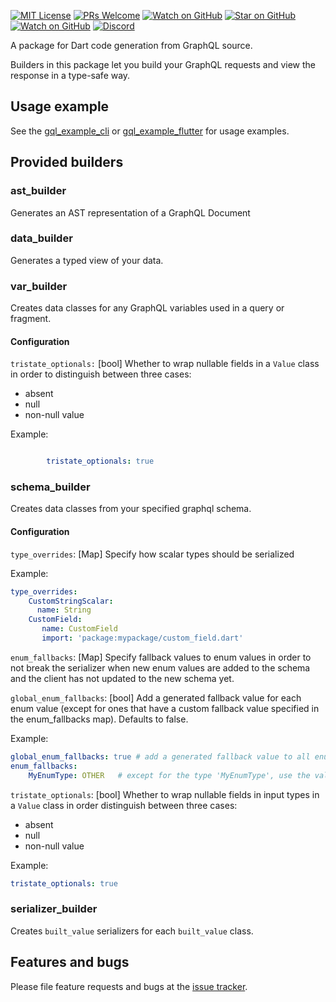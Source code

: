 [![MIT License][license-badge]][license-link]
[![PRs Welcome][prs-badge]][prs-link]
[![Watch on GitHub][github-watch-badge]][github-watch-link]
[![Star on GitHub][github-star-badge]][github-star-link]
[![Watch on GitHub][github-forks-badge]][github-forks-link]
[![Discord][discord-badge]][discord-link]

[license-badge]: https://img.shields.io/github/license/gql-dart/gql.svg?style=for-the-badge
[license-link]: https://github.com/gql-dart/gql/blob/master/LICENSE
[prs-badge]: https://img.shields.io/badge/PRs-welcome-brightgreen.svg?style=for-the-badge
[prs-link]: https://github.com/gql-dart/gql/issues

[github-watch-badge]: https://img.shields.io/github/watchers/gql-dart/gql.svg?style=for-the-badge&logo=github&logoColor=ffffff
[github-watch-link]: https://github.com/gql-dart/gql/watchers
[github-star-badge]: https://img.shields.io/github/stars/gql-dart/gql.svg?style=for-the-badge&logo=github&logoColor=ffffff
[github-star-link]: https://github.com/gql-dart/gql/stargazers
[github-forks-badge]: https://img.shields.io/github/forks/gql-dart/gql.svg?style=for-the-badge&logo=github&logoColor=ffffff
[github-forks-link]: https://github.com/gql-dart/gql/network/members

[discord-badge]: https://img.shields.io/discord/559455668810153989.svg?style=for-the-badge&logo=discord&logoColor=ffffff
[discord-link]: https://discord.gg/NryjpVa

A package for Dart code generation from GraphQL source.

Builders in this package let you build your GraphQL requests and view the response in a type-safe way.

## Usage example

See the [gql_example_cli](../../examples/gql_example_cli) or [gql_example_flutter](../../examples/gql_example_flutter) for usage examples.

## Provided builders

### ast_builder
Generates an AST representation of a GraphQL Document

### data_builder
Generates a typed view of your data.

### var_builder
Creates data classes for any GraphQL variables used in a query or fragment.

#### Configuration

`tristate_optionals:` [bool\] Whether to wrap nullable fields in a `Value` class in order to distinguish between three cases:
- absent
- null
- non-null value


Example:
```yaml

        tristate_optionals: true 

```


### schema_builder
Creates data classes from your specified graphql schema.

#### Configuration

`type_overrides`: [Map\] Specify how scalar types should be serialized



Example:

```yaml
type_overrides:
    CustomStringScalar:
      name: String
    CustomField:
       name: CustomField
       import: 'package:mypackage/custom_field.dart'
```

`enum_fallbacks`: \[Map\] Specify fallback values to enum values in order to not break the serializer when
new enum values are added to the schema and the client has not updated to the new schema yet.

`global_enum_fallbacks`: \[bool\] Add a generated fallback value for each enum value (except for ones that have a custom fallback value specified in the enum_fallbacks map).
Defaults to false.

Example:

```yaml
global_enum_fallbacks: true # add a generated fallback value to all enums
enum_fallbacks:
    MyEnumType: OTHER   # except for the type 'MyEnumType', use the value 'OTHER' as fallback there
```

`tristate_optionals`: [bool\] Whether to wrap nullable fields in input types in a `Value` class in order distinguish between three cases:
- absent
- null
- non-null value

Example:

```yaml
tristate_optionals: true
```

### serializer_builder
Creates `built_value` serializers for each `built_value` class.

## Features and bugs

Please file feature requests and bugs at the [issue tracker][tracker].

[tracker]: https://github.com/gql-dart/gql/issues
